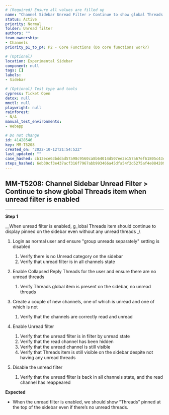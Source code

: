 ```yaml
---
# (Required) Ensure all values are filled up
name: "Channel Sidebar Unread Filter > Continue to show global Threads item when unread filter is enabled"
status: Active
priority: Normal
folder: Unread filter
authors: ""
team_ownership: 
- Channels
priority_p1_to_p4: P2 - Core Functions (Do core functions work?)

# (Optional)
location: Experimental Sidebar
component: null
tags: []
labels: 
- Sidebar

# (Optional) Test type and tools
cypress: Ticket Open
detox: null
mmctl: null
playwright: null
rainforest: 
- N/A
manual_test_environments: 
- Webapp

# Do not change
id: 41428546
key: MM-T5208
created_on: "2022-10-12T21:54:52Z"
last_updated: ""
case_hashed: cb13ece63bddad57a98c9560ca8b64014d507ee2e157a67ef61805c43c572788e7774c6a65d19dfbfc273e5d039c711d
steps_hashed: 6eb30cf3e437acf316f7967abb993466a45dfa54f2d5275af4e08420944262187e68b1ab04fd2b44b98c28b5cb974669
---
```


<!-- (Auto-generated) Based on frontmatter's "key" and "name" -->

## MM-T5208: Channel Sidebar Unread Filter > Continue to show global Threads item when unread filter is enabled

---

**Step 1**

\_\_When unread filter is enabled, g\_lobal Threads item should continue to display pinned on the sidebar even without any unread threads \_\\

1. Login as normal user and ensure "group unreads separately" setting is disabled

   1. Verify there is no Unread category on the sidebar 
   2. Verify that unread filter is in all channels state

2. Enable Collapsed Reply Threads for the user and ensure there are no unread threads

   1. Verify Threads global item is present on the sidebar, no unread threads

3. Create a couple of new channels, one of which is unread and one of which is not

   1. Verify that the channels are correctly read and unread

4. Enable Unread filter

   1. Verify that the unread filter is in filter by unread state
   2. Verify that the read channel has been hidden
   3. Verify that the unread channel is still visible
   4. Verify that Threads item is still visible on the sidebar despite not having any unread threads

5. Disable the unread filter

   1. Verify that the unread filter is back in all channels state, and the read channel has reappeared

**Expected**

- When the unread filter is enabled, we should show “Threads” pinned at the top of the sidebar even if there’s no unread threads.
